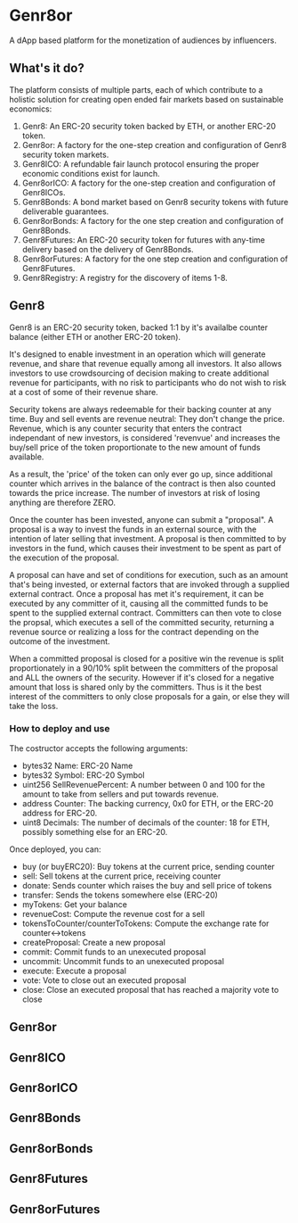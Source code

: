 # Genr8or

A dApp based platform for the monetization of audiences by influencers.

## What's it do?

The platform consists of multiple parts, each of which contribute to a holistic solution for creating open ended fair markets based on sustainable economics:

1. Genr8: An ERC-20 security token backed by ETH, or another ERC-20 token.
2. Genr8or: A factory for the one-step creation and configuration of Genr8 security token markets.
3. Genr8ICO: A refundable fair launch protocol ensuring the proper economic conditions exist for launch.
4. Genr8orICO: A factory for the one-step creation and configuration of Genr8ICOs.
5. Genr8Bonds: A bond market based on Genr8 security tokens with future deliverable guarantees.
6. Genr8orBonds: A factory for the one step creation and configuration of Genr8Bonds.
7. Genr8Futures: An ERC-20 security token for futures with any-time delivery based on the delivery of Genr8Bonds.
8. Genr8orFutures: A factory for the one step creation and configuration of Genr8Futures.
9. Genr8Registry: A registry for the discovery of items 1-8.

## Genr8

Genr8 is an ERC-20 security token, backed 1:1 by it's availalbe counter balance (either ETH or another ERC-20 token).

It's designed to enable investment in an operation which will generate revenue, and share that revenue equally among all investors. It also allows investors to use crowdsourcing of decision making to create additional revenue for participants, with no risk to participants who do not wish to risk at a cost of some of their revenue share.

Security tokens are always redeemable for their backing counter at any time. Buy and sell events are revenue neutral: They don't change the price. Revenue, which is any counter security that enters the contract independant of new investors, is considered 'revenvue' and increases the buy/sell price of the token proportionate to the new amount of funds available.

As a result, the 'price' of the token can only ever go up, since additional counter which arrives in the balance of the contract is then also counted towards the price increase. The number of investors at risk of losing anything are therefore ZERO.

Once the counter has been invested, anyone can submit a "proposal". A proposal is a way to invest the funds in an external source, with the intention of later selling that investment. A proposal is then committed to by investors in the fund, which causes their investment to be spent as part of the execution of the proposal.

A proposal can have and set of conditions for execution, such as an amount that's being invested, or external factors that are invoked through a supplied external contract. Once a proposal has met it's requirement, it can be executed by any committer of it, causing all the committed funds to be spent to the supplied external contract. Committers can then vote to close the propsal, which executes a sell of the committed security, returning a revenue source or realizing a loss for the contract depending on the outcome of the investment.

When a committed proposal is closed for a positive win the revenue is split proportionately in a 90/10% split between the committers of the proposal and ALL the owners of the security. However if it's closed for a negative amount that loss is shared only by the committers. Thus is it the best interest of the committers to only close proposals for a gain, or else they will take the loss.

### How to deploy and use

The costructor accepts the following arguments:
- bytes32 Name: ERC-20 Name
- bytes32 Symbol: ERC-20 Symbol
- uint256 SellRevenuePercent: A number between 0 and 100 for the amount to take from sellers and put towards revenue.
- address Counter: The backing currency, 0x0 for ETH, or the ERC-20 address for ERC-20.
- uint8 Decimals: The number of decimals of the counter: 18 for ETH, possibly something else for an ERC-20.

Once deployed, you can:
- buy (or buyERC20): Buy tokens at the current price, sending counter
- sell: Sell tokens at the current price, receiving counter
- donate: Sends counter which raises the buy and sell price of tokens
- transfer: Sends the tokens somewhere else (ERC-20)
- myTokens: Get your balance
- revenueCost: Compute the revenue cost for a sell
- tokensToCounter/counterToTokens: Compute the exchange rate for counter<->tokens
- createProposal: Create a new proposal
- commit: Commit funds to an unexecuted proposal
- uncommit: Uncommit funds to an unexecuted proposal
- execute: Execute a proposal
- vote: Vote to close out an executed proposal
- close: Close an executed proposal that has reached a majority vote to close

## Genr8or
## Genr8ICO
## Genr8orICO
## Genr8Bonds
## Genr8orBonds
## Genr8Futures
## Genr8orFutures


